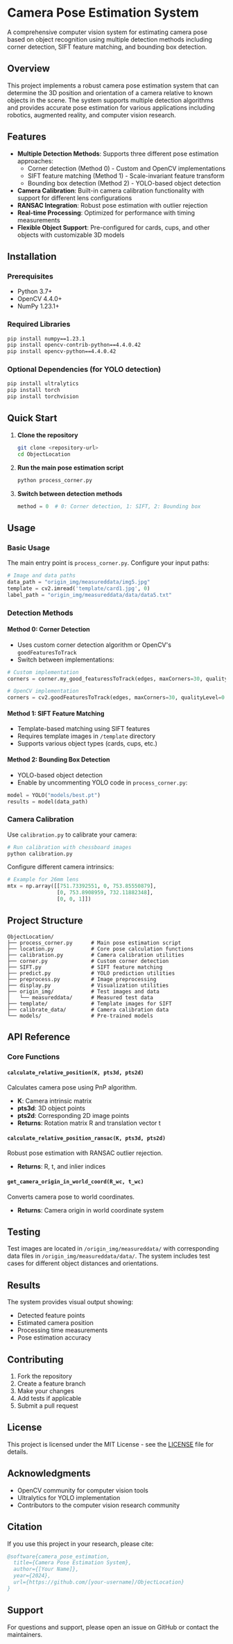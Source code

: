 # Camera Pose Estimation System

A comprehensive computer vision system for estimating camera pose based on object recognition using multiple detection methods including corner detection, SIFT feature matching, and bounding box detection.

## Overview

This project implements a robust camera pose estimation system that can determine the 3D position and orientation of a camera relative to known objects in the scene. The system supports multiple detection algorithms and provides accurate pose estimation for various applications including robotics, augmented reality, and computer vision research.

## Features

- **Multiple Detection Methods**: Supports three different pose estimation approaches:
  - Corner detection (Method 0) - Custom and OpenCV implementations
  - SIFT feature matching (Method 1) - Scale-invariant feature transform
  - Bounding box detection (Method 2) - YOLO-based object detection
- **Camera Calibration**: Built-in camera calibration functionality with support for different lens configurations
- **RANSAC Integration**: Robust pose estimation with outlier rejection
- **Real-time Processing**: Optimized for performance with timing measurements
- **Flexible Object Support**: Pre-configured for cards, cups, and other objects with customizable 3D models

## Installation

### Prerequisites

- Python 3.7+
- OpenCV 4.4.0+
- NumPy 1.23.1+

### Required Libraries

```bash
pip install numpy==1.23.1
pip install opencv-contrib-python==4.4.0.42
pip install opencv-python==4.4.0.42
```

### Optional Dependencies (for YOLO detection)

```bash
pip install ultralytics
pip install torch
pip install torchvision
```

## Quick Start

1. **Clone the repository**
   ```bash
   git clone <repository-url>
   cd ObjectLocation
   ```

2. **Run the main pose estimation script**
   ```bash
   python process_corner.py
   ```

3. **Switch between detection methods**
   ```python
   method = 0  # 0: Corner detection, 1: SIFT, 2: Bounding box
   ```

## Usage

### Basic Usage

The main entry point is `process_corner.py`. Configure your input paths:

```python
# Image and data paths
data_path = "origin_img/measureddata/img5.jpg"
template = cv2.imread('template/card1.jpg', 0)
label_path = "origin_img/measureddata/data/data5.txt"
```

### Detection Methods

#### Method 0: Corner Detection
- Uses custom corner detection algorithm or OpenCV's `goodFeaturesToTrack`
- Switch between implementations:
```python
# Custom implementation
corners = corner.my_good_featuressToTrack(edges, maxCorners=30, qualityLevel=0.01, minDistance=30, mask=mask)

# OpenCV implementation
corners = cv2.goodFeaturesToTrack(edges, maxCorners=30, qualityLevel=0.01, minDistance=30, mask=mask)
```

#### Method 1: SIFT Feature Matching
- Template-based matching using SIFT features
- Requires template images in `/template` directory
- Supports various object types (cards, cups, etc.)

#### Method 2: Bounding Box Detection
- YOLO-based object detection
- Enable by uncommenting YOLO code in `process_corner.py`:
```python
model = YOLO("models/best.pt")
results = model(data_path)
```

### Camera Calibration

Use `calibration.py` to calibrate your camera:

```python
# Run calibration with chessboard images
python calibration.py
```

Configure different camera intrinsics:
```python
# Example for 26mm lens
mtx = np.array([[751.73392551, 0, 753.85550879],
                [0, 753.8908959, 732.11882348],
                [0, 0, 1]])
```

## Project Structure

```
ObjectLocation/
├── process_corner.py      # Main pose estimation script
├── location.py            # Core pose calculation functions
├── calibration.py         # Camera calibration utilities
├── corner.py              # Custom corner detection
├── SIFT.py                # SIFT feature matching
├── predict.py             # YOLO prediction utilities
├── preprocess.py          # Image preprocessing
├── display.py             # Visualization utilities
├── origin_img/            # Test images and data
│   └── measureddata/      # Measured test data
├── template/              # Template images for SIFT
├── calibrate_data/        # Camera calibration data
└── models/                # Pre-trained models
```

## API Reference

### Core Functions

#### `calculate_relative_position(K, pts3d, pts2d)`
Calculates camera pose using PnP algorithm.
- **K**: Camera intrinsic matrix
- **pts3d**: 3D object points
- **pts2d**: Corresponding 2D image points
- **Returns**: Rotation matrix R and translation vector t

#### `calculate_relative_position_ransac(K, pts3d, pts2d)`
Robust pose estimation with RANSAC outlier rejection.
- **Returns**: R, t, and inlier indices

#### `get_camera_origin_in_world_coord(R_wc, t_wc)`
Converts camera pose to world coordinates.
- **Returns**: Camera origin in world coordinate system

## Testing

Test images are located in `/origin_img/measureddata/` with corresponding data files in `/origin_img/measureddata/data/`. The system includes test cases for different object distances and orientations.

## Results

The system provides visual output showing:
- Detected feature points
- Estimated camera position
- Processing time measurements
- Pose estimation accuracy

## Contributing

1. Fork the repository
2. Create a feature branch
3. Make your changes
4. Add tests if applicable
5. Submit a pull request

## License

This project is licensed under the MIT License - see the [LICENSE](LICENSE) file for details.

## Acknowledgments

- OpenCV community for computer vision tools
- Ultralytics for YOLO implementation
- Contributors to the computer vision research community

## Citation

If you use this project in your research, please cite:

```bibtex
@software{camera_pose_estimation,
  title={Camera Pose Estimation System},
  author={[Your Name]},
  year={2024},
  url={https://github.com/[your-username]/ObjectLocation}
}
```

## Support

For questions and support, please open an issue on GitHub or contact the maintainers.
